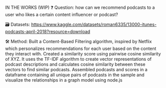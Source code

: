 IN THE WORKS (WIP)
❓ Question: how can we recommend podcasts to a user who likes a certain content influencer or podcast?

🗃️ Datasets: https://www.kaggle.com/datasets/roman6335/13000-itunes-podcasts-april-2018?resource=download

🛠️ Method: Built a Content-Based Filtering algorithm, inspired by Netflix which personalizes recommendations for each user based on the content they interact with.
Created a similarity score using pairwise cosine similarity of XYZ. It uses the TF-IDF algorithm to create vector representations of podcast descriptions and calculates cosine similarity between these vectors to find similar podcasts.
Assembled podcasts and scores in a dataframe containing all unique pairs of podcasts in the sample and visualize the relationships in a graph model using node.js
